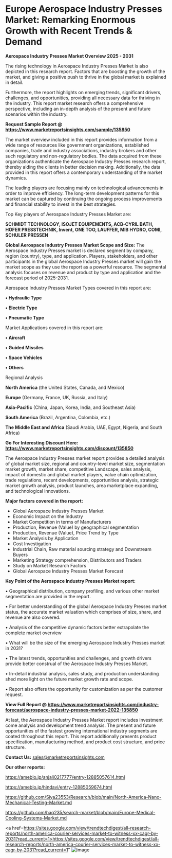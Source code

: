 # Europe Aerospace Industry Presses Market: Remarking Enormous Growth with Recent Trends & Demand

<Strong> Aerospace Industry Presses Market Overview 2025 - 2031</strong>

The rising technology in Aerospace Industry Presses Market is also depicted in this research report. Factors that are boosting the growth of the market, and giving a positive push to thrive in the global market is explained in detail.

Furthermore, the report highlights on emerging trends, significant drivers, challenges, and opportunities, providing all necessary data for thriving in the industry. This report market research offers a comprehensive perspective, including an in-depth analysis of the present and future scenarios within the industry.

<strong>Request Sample Report @ <a href=https://www.marketreportsinsights.com/sample/135850>https://www.marketreportsinsights.com/sample/135850</a></strong>

The market overview included in this report provides information from a wide range of resources like government organizations, established companies, trade and industry associations, industry brokers and other such regulatory and non-regulatory bodies. The data acquired from these organizations authenticate the Aerospace Industry Presses research report, thereby aiding the clients in better decision making. Additionally, the data provided in this report offers a contemporary understanding of the market dynamics.

The leading players are focusing mainly on technological advancements in order to improve efficiency. The long-term development patterns for this market can be captured by continuing the ongoing process improvements and financial stability to invest in the best strategies.

Top Key players of Aerospace Industry Presses Market are:

<strong>SCHMIDT TECHNOLOGY, ISOJET EQUIPEMENTS, ACB-CYRIL BATH, HÖFER PRESSTECHNIK, Invent, ONE TOO, LAUFFER, MIB HYDRO, COMI, SCHULER PRESSEN</strong>

<strong><b>Global Aerospace Industry Presses Market Scope and Size:</b></strong>
The Aerospace Industry Presses market is declared segment by company, region (country), type, and application. Players, stakeholders, and other participants in the global Aerospace Industry Presses market will gain the market scope as they use the report as a powerful resource. The segmental analysis focuses on revenue and product by type and application and the forecast period of 2025-2031.

Aerospace Industry Presses Market Types covered in this report are:

<strong>• Hydraulic Type

• Electric Type

• Pneumatic Type</strong>

Market Applications covered in this report are:

<strong>• Aircraft

• Guided Missiles

• Space Vehicles

• Others</strong> 

Regional Analysis

<strong>North America</strong> (the United States, Canada, and Mexico)

<strong>Europe</strong> (Germany, France, UK, Russia, and Italy)

<strong>Asia-Pacific</strong> (China, Japan, Korea, India, and Southeast Asia)

<strong>South America</strong> (Brazil, Argentina, Colombia, etc.)

<strong>The Middle East and Africa</strong> (Saudi Arabia, UAE, Egypt, Nigeria, and South Africa)

<strong>Go For Interesting Discount Here: <a href=https://www.marketreportsinsights.com/discount/135850>https://www.marketreportsinsights.com/discount/135850</a></strong>

The Aerospace Industry Presses market report provides a detailed analysis of global market size, regional and country-level market size, segmentation market growth, market share, competitive Landscape, sales analysis, impact of domestic and global market players, value chain optimization, trade regulations, recent developments, opportunities analysis, strategic market growth analysis, product launches, area marketplace expanding, and technological innovations.

<strong><b>Major factors covered in the report:</b></strong>
<ul>
  <li>Global Aerospace Industry Presses Market </li>
  <li>Economic Impact on the Industry</li>
  <li>Market Competition in terms of Manufacturers</li>
  <li>Production, Revenue (Value) by geographical segmentation</li>
  <li>Production, Revenue (Value), Price Trend by Type</li>
  <li>Market Analysis by Application</li>
  <li>Cost Investigation</li>
  <li>Industrial Chain, Raw material sourcing strategy and Downstream Buyers</li>
  <li>Marketing Strategy comprehension, Distributors and Traders</li>
  <li>Study on Market Research Factors</li>
  <li>Global Aerospace Industry Presses Market Forecast</li>
</ul>

<strong><b>Key Point of the Aerospace Industry Presses Market report:</b></strong>

• Geographical distribution, company profiling, and various other market segmentation are provided in the report.

• For better understanding of the global Aerospace Industry Presses market status, the accurate market valuation which comprises of size, share, and revenue are also covered.

• Analysis of the competitive dynamic factors better extrapolate the complete market overview

• What will be the size of the emerging Aerospace Industry Presses market in 2031?

• The latest trends, opportunities and challenges, and growth drivers provide better construal of the Aerospace Industry Presses Market.

• In-detail industrial analysis, sales study, and production understanding shed more light on the future market growth rate and scope.

• Report also offers the opportunity for customization as per the customer request.

<strong><b>View Full Report @ <a href=https://www.marketreportsinsights.com/industry-forecast/aerospace-industry-presses-market-2022-135850>https://www.marketreportsinsights.com/industry-forecast/aerospace-industry-presses-market-2022-135850</a></b></strong>


At last, the Aerospace Industry Presses Market report includes investment come analysis and development trend analysis. The present and future opportunities of the fastest growing international industry segments are coated throughout this report. This report additionally presents product specification, manufacturing method, and product cost structure, and price structure.

<strong>Contact Us:</strong>
sales@marketreportsinsights.com

<strong>Our other reports:</strong>

<a href=https://ameblo.jp/anjali0217777/entry-12885057614.html>https://ameblo.jp/anjali0217777/entry-12885057614.html</a>

<a href=https://ameblo.jp/hindavi/entry-12885059674.html>https://ameblo.jp/hindavi/entry-12885059674.html</a>

<a href=https://github.com/Siya23553/Research/blob/main/North-America-Nano-Mechanical-Testing-Market.md>https://github.com/Siya23553/Research/blob/main/North-America-Nano-Mechanical-Testing-Market.md</a>

<a href=https://github.com/haq235/search-market/blob/main/Europe-Medical-Cooling-Systems-Market.md>https://github.com/haq235/search-market/blob/main/Europe-Medical-Cooling-Systems-Market.md</a>

<a href=https://sites.google.com/view/trendtechdigest/all-research-reports/north-america-courier-services-market-to-witness-xx-cagr-by-2031?read_current=1>https://sites.google.com/view/trendtechdigest/all-research-reports/north-america-courier-services-market-to-witness-xx-cagr-by-2031?read_current=1</a>"
![image](https://github.com/user-attachments/assets/6d5ecde5-d57c-4017-95ba-3928395a7ffc)
